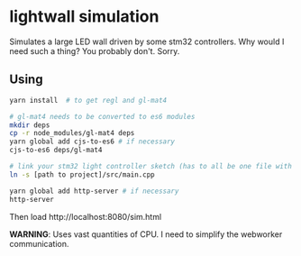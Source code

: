# lightwall simulation

Simulates a large LED wall driven by some stm32 controllers. Why would I need such a thing? You probably don't. Sorry.

## Using

``` bash
yarn install  # to get regl and gl-mat4

# gl-mat4 needs to be converted to es6 modules
mkdir deps
cp -r node_modules/gl-mat4 deps
yarn global add cjs-to-es6 # if necessary
cjs-to-es6 deps/gl-mat4

# link your stm32 light controller sketch (has to all be one file with lots of other restrictions).
ln -s [path to project]/src/main.cpp

yarn global add http-server # if necessary
http-server
```
Then load http://localhost:8080/sim.html

**WARNING**: Uses vast quantities of CPU. I need to simplify the webworker communication.
